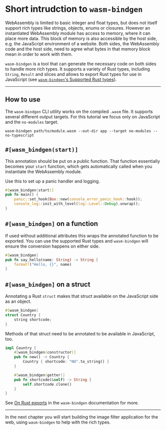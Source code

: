 # Short intrudction to `wasm-bindgen`

WebAssembly is limited to basic integer and float types,
but does not itself support rich types like strings, objects, enums or closures.
However an instantiated WebAssembly module has access to memory,
where it can place more data.
This block of memory is also accessible by the host side, e.g. the JavaScript environment of a website.
Both sides, the WebAssembly code and the host side, need to agree what bytes in that memory block mean in order to work with them.

`wasm-bindgen` is a tool that can generate the necessary code on both sides
to handle more rich types.
It supports a variety of Rust types, including `String`, `Result` and slices
and allows to export Rust types for use in JavaScript (see [`wasm-bindgen`'s Supported Rust types](https://rustwasm.github.io/docs/wasm-bindgen/reference/types.html)).

---

## How to use

The `wasm-bindgen` CLI utility works on the compiled `.wasm` file.
It supports several different output targets.
For this tutorial we focus only on JavaScript and the `no-modules` target.

```
wasm-bindgen path/to/module.wasm --out-dir app --target no-modules --no-typescript
```

## `#[wasm_bindgen(start)]`

This annotation should be put on a public function.
That function essentially becomes your `start` function,
which gets automatically called when you instantiate the WebAssembly module.

Use this to set up a panic handler and logging.

```rust
#[wasm_bindgen(start)]
pub fn main() {
    panic::set_hook(Box::new(console_error_panic_hook::hook));
    console_log::init_with_level(log::Level::Debug).unwrap();
}
```

## `#[wasm_bindgen]` on a function

If used without additional attributes this wraps the annotated function
to be exported.
You can use the supported Rust types and `wasm-bindgen` will ensure the conversion happens on either side.

```rust
#[wasm_bindgen]
pub fn say_hello(name: String) -> String {
    format!("Hello, {}", name)
}
```

## `#[wasm_bindgen]` on a struct

Annotating a Rust `struct` makes that struct available on the JavaScript side as an object.

```rust
#[wasm_bindgen]
struct Country {
    string shortcode;
}
```

Methods of that struct need to be annotated to be available in JavaScript, too.

```rust
impl Country {
    #[wasm_bindgen(constructor)]
    pub fn new() -> Country {
        Country { shortcode: "NO".to_string() }
    }

    #[wasm_bindgen(getter)]
    pub fn shortcode(&self) -> String {
        self.shortcode.clone()
    }
}
```

See [On Rust exports](https://rustwasm.github.io/docs/wasm-bindgen/reference/attributes/on-rust-exports/index.html) in the `wasm-bindgen` documentation for more.

---

In the next chapter you will start building the image filter application for the web,
using `wasm-bindgen` to help with the rich types.
